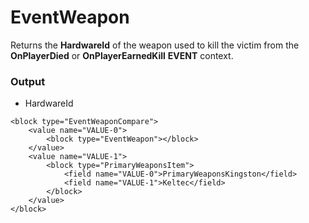 # EventWeapon

Returns the **HardwareId** of the weapon used to kill the victim from the **OnPlayerDied** or **OnPlayerEarnedKill** **EVENT** context.

### Output

-   HardwareId

```
<block type="EventWeaponCompare">
    <value name="VALUE-0">
        <block type="EventWeapon"></block>
    </value>
    <value name="VALUE-1">
        <block type="PrimaryWeaponsItem">
            <field name="VALUE-0">PrimaryWeaponsKingston</field>
            <field name="VALUE-1">Keltec</field>
        </block>
    </value>
</block>
```
